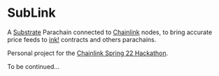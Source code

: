 # SubLink

A [Substrate](https://substrate.io/) Parachain connected to [Chainlink](https://chain.link/) nodes, to bring accurate price feeds to [ink!](https://paritytech.github.io/ink-docs/) contracts and others parachains.

Personal project for the [Chainlink Spring 22 Hackathon](https://chain.link/hackathon).

To be continued...